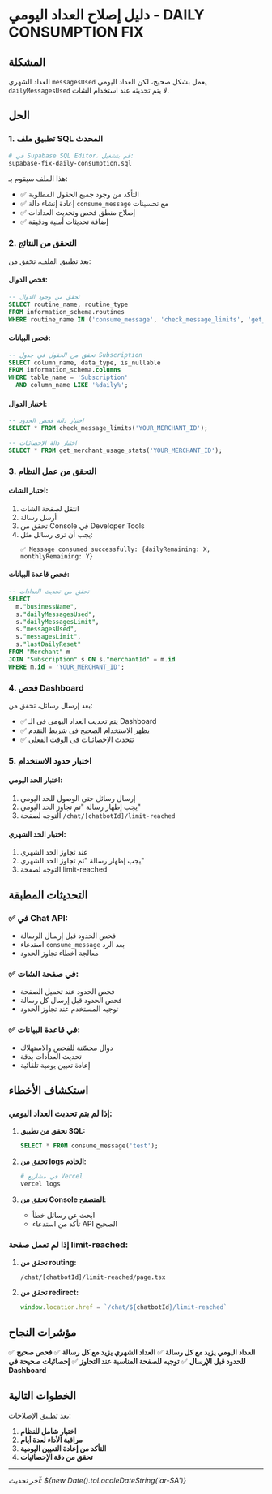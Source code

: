 # دليل إصلاح العداد اليومي - DAILY CONSUMPTION FIX

## المشكلة
العداد الشهري `messagesUsed` يعمل بشكل صحيح، لكن العداد اليومي `dailyMessagesUsed` لا يتم تحديثه عند استخدام الشات.

## الحل

### 1. تطبيق ملف SQL المحدث

```bash
# في Supabase SQL Editor، قم بتشغيل:
supabase-fix-daily-consumption.sql
```

هذا الملف سيقوم بـ:
- ✅ التأكد من وجود جميع الحقول المطلوبة
- ✅ إعادة إنشاء دالة `consume_message` مع تحسينات
- ✅ إصلاح منطق فحص وتحديث العدادات
- ✅ إضافة تحديثات أمنية ودقيقة

### 2. التحقق من النتائج

بعد تطبيق الملف، تحقق من:

#### فحص الدوال:
```sql
-- تحقق من وجود الدوال
SELECT routine_name, routine_type 
FROM information_schema.routines 
WHERE routine_name IN ('consume_message', 'check_message_limits', 'get_merchant_usage_stats');
```

#### فحص البيانات:
```sql
-- تحقق من الحقول في جدول Subscription
SELECT column_name, data_type, is_nullable 
FROM information_schema.columns 
WHERE table_name = 'Subscription' 
  AND column_name LIKE '%daily%';
```

#### اختبار الدوال:
```sql
-- اختبار دالة فحص الحدود
SELECT * FROM check_message_limits('YOUR_MERCHANT_ID');

-- اختبار دالة الإحصائيات
SELECT * FROM get_merchant_usage_stats('YOUR_MERCHANT_ID');
```

### 3. التحقق من عمل النظام

#### اختبار الشات:
1. انتقل لصفحة الشات
2. أرسل رسالة
3. تحقق من Console في Developer Tools
4. يجب أن ترى رسائل مثل:
   ```
   ✅ Message consumed successfully: {dailyRemaining: X, monthlyRemaining: Y}
   ```

#### فحص قاعدة البيانات:
```sql
-- تحقق من تحديث العدادات
SELECT 
  m."businessName",
  s."dailyMessagesUsed",
  s."dailyMessagesLimit", 
  s."messagesUsed",
  s."messagesLimit",
  s."lastDailyReset"
FROM "Merchant" m
JOIN "Subscription" s ON s."merchantId" = m.id
WHERE m.id = 'YOUR_MERCHANT_ID';
```

### 4. فحص Dashboard

بعد إرسال رسائل، تحقق من:
- ✅ يتم تحديث العداد اليومي في الـ Dashboard
- ✅ يظهر الاستخدام الصحيح في شريط التقدم
- ✅ تتحدث الإحصائيات في الوقت الفعلي

### 5. اختبار حدود الاستخدام

#### اختبار الحد اليومي:
1. إرسال رسائل حتى الوصول للحد اليومي
2. يجب إظهار رسالة "تم تجاوز الحد اليومي"
3. التوجه لصفحة `/chat/[chatbotId]/limit-reached`

#### اختبار الحد الشهري:
1. عند تجاوز الحد الشهري
2. يجب إظهار رسالة "تم تجاوز الحد الشهري"
3. التوجه لصفحة limit-reached

## التحديثات المطبقة

### ✅ في Chat API:
- فحص الحدود قبل إرسال الرسالة
- استدعاء `consume_message` بعد الرد
- معالجة أخطاء تجاوز الحدود

### ✅ في صفحة الشات:
- فحص الحدود عند تحميل الصفحة
- فحص الحدود قبل إرسال كل رسالة
- توجيه المستخدم عند تجاوز الحدود

### ✅ في قاعدة البيانات:
- دوال محسّنة للفحص والاستهلاك
- تحديث العدادات بدقة
- إعادة تعيين يومية تلقائية

## استكشاف الأخطاء

### إذا لم يتم تحديث العداد اليومي:

1. **تحقق من تطبيق SQL:**
   ```sql
   SELECT * FROM consume_message('test');
   ```

2. **تحقق من logs الخادم:**
   ```bash
   # في مشاريع Vercel
   vercel logs
   ```

3. **تحقق من Console المتصفح:**
   - ابحث عن رسائل خطأ
   - تأكد من استدعاء API الصحيح

### إذا لم تعمل صفحة limit-reached:

1. **تحقق من routing:**
   ```
   /chat/[chatbotId]/limit-reached/page.tsx
   ```

2. **تحقق من redirect:**
   ```javascript
   window.location.href = `/chat/${chatbotId}/limit-reached`
   ```

## مؤشرات النجاح

✅ **العداد اليومي يزيد مع كل رسالة**
✅ **العداد الشهري يزيد مع كل رسالة** 
✅ **فحص صحيح للحدود قبل الإرسال**
✅ **توجيه للصفحة المناسبة عند التجاوز**
✅ **إحصائيات صحيحة في Dashboard**

## الخطوات التالية

بعد تطبيق الإصلاحات:

1. **اختبار شامل للنظام**
2. **مراقبة الأداء لعدة أيام**
3. **التأكد من إعادة التعيين اليومية**
4. **تحقق من دقة الإحصائيات**

---

*آخر تحديث: ${new Date().toLocaleDateString('ar-SA')}* 
